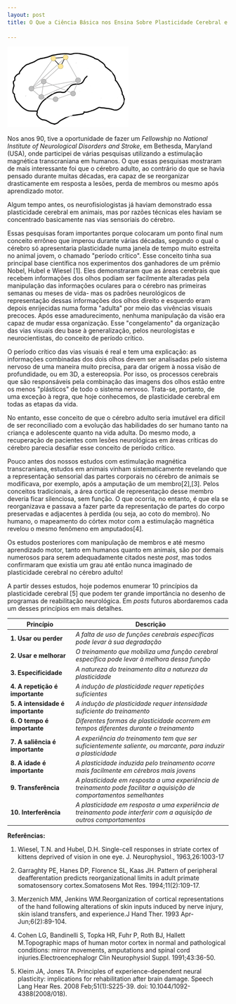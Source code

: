 ```yaml
---
layout: post
title: O Que a Ciência Básica nos Ensina Sobre Plasticidade Cerebral e Reabilitação Neurológica-I

---
```


![ ](/images/plasticity.png)

Nos anos 90, tive a oportunidade de fazer um _Fellowship_ no _National Institute of Neurological Disorders and Stroke_, em  Bethesda, Maryland (USA), onde participei de várias pesquisas utilizando a estimulação magnética transcraniana em humanos. O que essas pesquisas mostraram de mais interessante foi que o cérebro adulto, ao contrário do que se havia pensado durante muitas décadas, era capaz de se  reorganizar drasticamente em resposta a lesões, perda de membros ou mesmo após aprendizado motor.

Algum tempo antes, os neurofisiologistas já haviam demonstrado essa plasticidade cerebral em animais, mas por razões técnicas eles haviam se concentrado basicamente nas vias sensoriais do cérebro.

Essas pesquisas foram importantes porque colocaram um ponto final num conceito errôneo que imperou durante várias décadas, segundo o qual o cérebro só apresentaria plasticidade numa janela de tempo muito estreita no animal jovem, o chamado "período crítico". Esse conceito tinha sua principal base científica nos experimentos dos ganhadores de um prêmio Nobel, Hubel e Wiesel [1]. Eles demonstraram que as áreas cerebrais que recebem informações dos olhos podiam ser facilmente alteradas pela manipulação das informações oculares para o cérebro nas primeiras semanas ou meses de vida- mas os padrões neurológicos de representação dessas informações dos olhos direito e esquerdo eram depois enrijecidas numa forma "adulta" por  meio das vivências visuais precoces. Após esse amadurecimento, nenhuma manipulação da visão era capaz de mudar essa organização. Esse "congelamento" da organização das vias visuais deu base à generalização, pelos neurologistas e neurocientistas, do conceito de período crítico.

O período crítico das vias visuais é real e tem uma explicação: as informações combinadas dos dois olhos devem ser analisadas pelo sistema nervoso de uma maneira muito precisa, para dar origem à nossa visão de profundidade, ou em 3D, a estereopsia. Por isso, os processos cerebrais que são responsáveis pela combinação das imagens dos olhos estão entre os menos "plásticos" de todo o sistema nervoso. Trata-se, portanto, de uma exceção à regra, que hoje conhecemos, de plasticidade cerebral em todas as etapas da vida.

No entanto, esse conceito de que o cérebro adulto seria imutável era difícil de ser reconciliado com a evolução das habilidades do ser humano tanto na criança e adolescente quanto na vida adulta. Do mesmo modo, a recuperação de pacientes com lesões neurológicas em áreas críticas do cérebro parecia desafiar esse conceito de período crítico.

Pouco antes dos nossos estudos com estimulação magnética transcraniana, estudos em animais vinham sistematicamente revelando que a representação sensorial das partes corporais no cérebro de animais se modificava, por exemplo, após a amputação de um membro[2],[3]. Pelos  conceitos tradicionais, a área cortical de representação desse membro deveria ficar silenciosa, sem função. O que ocorria, no entanto, é que ela se reorganizava e passava a fazer parte da representação  de partes do corpo preservadas e adjacentes à  perdida (ou seja, ao coto do membro). No humano,  o mapeamento do córtex motor com a estimulação magnética revelou o mesmo fenômeno em amputados[4].

Os estudos posteriores com manipulação de membros e até mesmo aprendizado motor, tanto em humanos quanto  em animais, são por demais numerosos para serem adequadamente citados neste _post_, mas todos confirmaram que existia um grau até  então nunca imaginado de plasticidade cerebral no cérebro adulto!

A partir desses estudos, hoje podemos enumerar 10 princípios da plasticidade cerebral [5] que podem ter grande importância no desenho de programas de reabilitação neurológica. Em _posts_ futuros abordaremos cada um desses princípios em mais detalhes.

|**Princípio** | **Descrição**|
|---|---|
| **1. Usar ou perder** | _A falta de uso de funções cerebrais específicas pode levar à sua degradação_|
| **2. Usar e melhorar** | _O treinamento que mobiliza uma função cerebral específica pode levar à melhora dessa função_|
| **3. Especificidade** | _A natureza do treinamento dita a natureza da plasticidade_|
| **4. A repetição é importante** | _A indução de plasticidade requer repetições suficientes_|
| **5. A intensidade é importante** | _A indução de plasticidade requer intensidade suficiente do treinamento_|
| **6. O tempo é importante** | _Diferentes formas de plasticidade ocorrem em tempos diferentes durante o treinamento_|
| **7. A saliência é importante** | _A experiência do treinamento tem que ser suficientemente saliente, ou marcante, para induzir a plasticidade_|
| **8. A idade é importante** | _A plasticidade induzida pelo treinamento ocorre mais facilmente em cérebros mais jovens_|
| **9. Transferência** | _A plasticidade em resposta a uma experiência de treinamento pode facilitar a aquisição de comportamentos semelhantes_| 
| **10. Interferência** | _A plasticidade em resposta a uma experiência de treinamento pode interferir com a aquisição de outros comportamentos_|

**Referências:**

1. Wiesel, T.N. and Hubel, D.H. Single-cell responses in striate cortex of kittens deprived of vision in one eye. J. Neurophysiol., 1963,26:1003-17

2. Garraghty PE, Hanes DP, Florence SL, Kaas JH. Pattern of peripheral deafferentation predicts reorganizational limits in adult primate somatosensory cortex.Somatosens Mot Res. 1994;11(2):109-17.

3. Merzenich MM, Jenkins WM.Reorganization of cortical representations of the hand following alterations of skin inputs induced by nerve injury, skin island transfers, and experience.J Hand Ther. 1993 Apr-Jun;6(2):89-104.

4. Cohen LG, Bandinelli S, Topka HR, Fuhr P, Roth BJ, Hallett M.Topographic maps of human motor cortex in normal and pathological conditions: mirror movements, amputations and spinal cord injuries.Electroencephalogr Clin Neurophysiol Suppl. 1991;43:36-50.

5. Kleim JA, Jones TA. Principles of experience-dependent neural plasticity: implications for rehabilitation after brain damage. Speech Lang Hear Res. 2008 Feb;51(1):S225-39. doi: 10.1044/1092-4388(2008/018).





